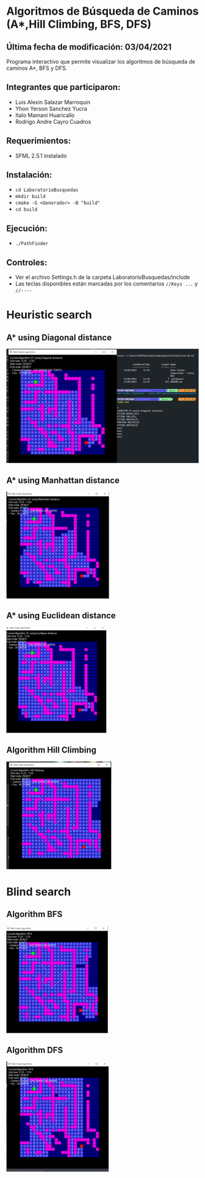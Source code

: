 # **Algoritmos de Búsqueda de Caminos (A\*,Hill Climbing, BFS, DFS)**

## Última fecha de modificación: 03/04/2021

Programa interactivo que permite visualizar los algoritmos de búsqueda de caminos A*, BFS y DFS.

## Integrantes que participaron:

- Luis Alexin Salazar Marroquin
- Yhon Yerson Sanchez Yucra
- Italo Mamani Huaricallo
- Rodrigo Andre Cayro Cuadros

## Requerimientos:
- SFML 2.5.1 instalado

## Instalación:
- `cd LaboratorioBusquedas`
- `mkdir build`
- `cmake -G <Generador> -B "build"`
- `cd build`

## Ejecución:
- `./PathFinder`

## Controles:
- Ver el archivo Settings.h de la carpeta LaboratorioBusquedas/include
- Las teclas disponibles están marcadas por los comentarios `//Keys ...` y `//----`
 # Heuristic search
## A* using Diagonal distance
![img](img/astart.png)
## A* using Manhattan distance
![img](img/astart1.png)
## A* using Euclidean distance
![img](img/2.png)
## Algorithm Hill Climbing
![img](img/5.png)
# Blind search 
## Algorithm BFS
![img](img/3.png)
## Algorithm DFS
![img](img/4.png)
